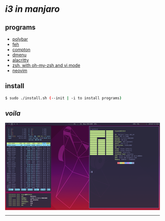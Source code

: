 # ***i3 in manjaro***

## **programs**
- [polybar](https://github.com/polybar/polybar)
- [feh](https://github.com/derf/feh)
- [compton](https://github.com/chjj/compton)
- [dmenu](https://tools.suckless.org/dmenu/)
- [alacritty](https://github.com/jwilm/alacritty)
- [zsh, with oh-my-zsh and vi mode](https://github.com/robbyrussell/oh-my-zsh)
- [neovim](https://neovim.io)

## **install**
```bash
$ sudo ./install.sh (--init | -i to install programs)
```

## *voila* ##
![alt text](.github/screenshot.png?raw=true "screenshot")


---
